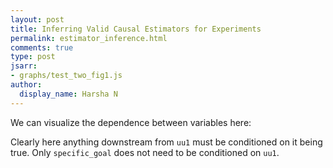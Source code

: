 ```yaml
---
layout: post
title: Inferring Valid Causal Estimators for Experiments
permalink: estimator_inference.html
comments: true
type: post
jsarr:
- graphs/test_two_fig1.js
author:
  display_name: Harsha N
---
```


We can visualize the dependence between variables here:

<div id="draw-shapes"></div>

<div id="p5-test"></div>

<div id="d3-test"></div>


Clearly here anything downstream from `uu1` must be conditioned on it being true. Only `specific_goal` does not need to be conditioned on `uu1`.
<!-- I am not sure what the above statement means --->
